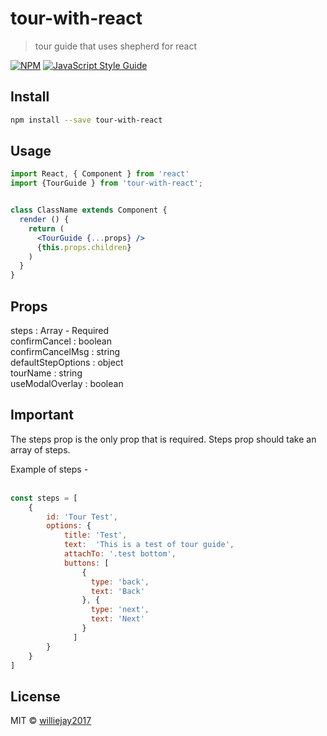 # tour-with-react

> tour guide that uses shepherd for react

[![NPM](https://img.shields.io/npm/v/tour-with-react.svg)](https://www.npmjs.com/package/tour-with-react) [![JavaScript Style Guide](https://img.shields.io/badge/code_style-standard-brightgreen.svg)](https://standardjs.com)

## Install

```bash
npm install --save tour-with-react
```

## Usage

```jsx
import React, { Component } from 'react'
import {TourGuide } from 'tour-with-react';


class ClassName extends Component {
  render () {
    return (
      <TourGuide {...props} />
      {this.props.children}
    )
  }
}
```

## Props

steps : Array  - Required <br />
confirmCancel : boolean <br />
confirmCancelMsg : string <br />
defaultStepOptions : object <br />
tourName : string <br />
useModalOverlay : boolean <br />

## Important

The steps prop is the only prop that is required. Steps prop should take an array of steps.

Example of steps - <br />
<br />
```js
const steps = [
    {
        id: 'Tour Test',
        options: {
            title: 'Test',
            text:  'This is a test of tour guide',
            attachTo: '.test bottom',
            buttons: [
                {
                  type: 'back',
                  text: 'Back'
                }, {
                  type: 'next',
                  text: 'Next'
                }
              ]
        }
    }
]
```

## License

MIT © [williejay2017](https://github.com/williejay2017)
